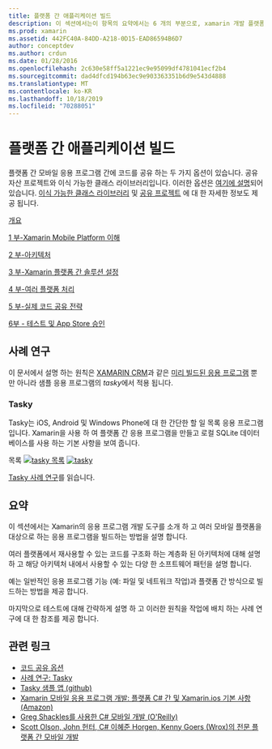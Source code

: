 ```yaml
---
title: 플랫폼 간 애플리케이션 빌드
description: 이 섹션에서는이 항목의 요약에서는 6 개의 부분으로, xamarin 개발 플랫폼을 사용 하 여 응용 프로그램을 빌드하는 방법에 대해 설명 하 고, Xamarin이 모바일 앱을 설계 하는 방법을 이해 하 고, 다양 한 앱 스토어에서 테스트 및 배포 하는
ms.prod: xamarin
ms.assetid: 442FC40A-84DD-A218-0D15-EAD86594B6D7
author: conceptdev
ms.author: crdun
ms.date: 01/28/2016
ms.openlocfilehash: 2c630e58ff5a1221ec9e95099df4781041ecf2b4
ms.sourcegitcommit: dad4dfcd194b63ec9e903363351b6d9e543d4888
ms.translationtype: MT
ms.contentlocale: ko-KR
ms.lasthandoff: 10/18/2019
ms.locfileid: "70288051"
---
```

# <a name="building-cross-platform-applications"></a>플랫폼 간 애플리케이션 빌드

플랫폼 간 모바일 응용 프로그램 간에 코드를 공유 하는 두 가지 옵션이 있습니다. 공유 자산 프로젝트와 이식 가능한 클래스 라이브러리입니다. 이러한 옵션은 [여기에 설명](~/cross-platform/app-fundamentals/code-sharing.md)되어 있습니다. [이식 가능한 클래스 라이브러리](~/cross-platform/app-fundamentals/pcl.md) 및 [공유 프로젝트](~/cross-platform/app-fundamentals/shared-projects.md) 에 대 한 자세한 정보도 제공 됩니다.

<a name="Sections" />

 [개요](~/cross-platform/app-fundamentals/building-cross-platform-applications/overview.md)

 [1 부-Xamarin Mobile Platform 이해](~/cross-platform/app-fundamentals/building-cross-platform-applications/understanding-the-xamarin-mobile-platform.md)

 [2 부-아키텍처](~/cross-platform/app-fundamentals/building-cross-platform-applications/architecture.md)

 [3 부-Xamarin 플랫폼 간 솔루션 설정](~/cross-platform/app-fundamentals/building-cross-platform-applications/setting-up-a-xamarin-cross-platform-solution.md)

 [4 부-여러 플랫폼 처리](~/cross-platform/app-fundamentals/building-cross-platform-applications/platform-divergence-abstraction-divergent-implementation.md)

 [5 부-실제 코드 공유 전략](~/cross-platform/app-fundamentals/building-cross-platform-applications/practical-code-sharing-strategies.md)

 [6부 - 테스트 및 App Store 승인](~/cross-platform/app-fundamentals/building-cross-platform-applications/testing-and-app-store-approvals.md)

 <a name="Cross-Platform_Mobile_Application_Case_Studies" />

## <a name="case-studies"></a>사례 연구

이 문서에서 설명 하는 원칙은 [XAMARIN CRM](https://xamarin.com/prebuilt/#xamarincrm)과 같은 [미리 빌드된 응용 프로그램](https://xamarin.com/prebuilt) 뿐만 아니라 샘플 응용 프로그램의 *tasky*에서 적용 됩니다.

 <a name="Tasky" />

### <a name="tasky"></a>Tasky

Tasky는 iOS, Android 및 Windows Phone에 대 한 간단한 할 일 목록 응용 프로그램입니다.
Xamarin을 사용 하 여 플랫폼 간 응용 프로그램을 만들고 로컬 SQLite 데이터베이스를 사용 하는 기본 사항을 보여 줍니다.

 목록 [![tasky 목록](images/iphone-list-sml.png)](images/iphone-list.png#lightbox) [![tasky](images/iphone-list-sml.png)](images/iphone-list.png#lightbox)

[Tasky 사례 연구](~/cross-platform/app-fundamentals/building-cross-platform-applications/case-study-tasky.md)를 읽습니다.

## <a name="summary"></a>요약

이 섹션에서는 Xamarin의 응용 프로그램 개발 도구를 소개 하 고 여러 모바일 플랫폼을 대상으로 하는 응용 프로그램을 빌드하는 방법을 설명 합니다.

여러 플랫폼에서 재사용할 수 있는 코드를 구조화 하는 계층화 된 아키텍처에 대해 설명 하 고 해당 아키텍처 내에서 사용할 수 있는 다양 한 소프트웨어 패턴을 설명 합니다.

예는 일반적인 응용 프로그램 기능 (예: 파일 및 네트워크 작업)과 플랫폼 간 방식으로 빌드하는 방법을 제공 합니다.

마지막으로 테스트에 대해 간략하게 설명 하 고 이러한 원칙을 작업에 배치 하는 사례 연구에 대 한 참조를 제공 합니다.

## <a name="related-links"></a>관련 링크

- [코드 공유 옵션](~/cross-platform/app-fundamentals/code-sharing.md)
- [사례 연구: Tasky](~/cross-platform/app-fundamentals/building-cross-platform-applications/case-study-tasky.md)
- [Tasky 샘플 앱 (github)](https://docs.microsoft.com/samples/xamarin/mobile-samples/taskyportable/)
- [Xamarin 모바일 응용 프로그램 개발: 플랫폼 C# 간 및 Xamarin.ios 기본 사항 (Amazon)](http://www.amazon.com/Xamarin-Mobile-Application-Development-Cross-Platform/dp/1484202155/)
- [Greg Shackles를 사용한 C# 모바일 개발 (O'Reilly)](http://shop.oreilly.com/product/0636920024002.do)
- [Scott Olson, John 헌터, C# 이혜준 Horgen, Kenny Goers (Wrox)의 전문 플랫폼 간 모바일 개발](http://www.wrox.com/WileyCDA/WroxTitle/Professional-Cross-Platform-Mobile-Development-in-C-.productCd-1118157702.html)
